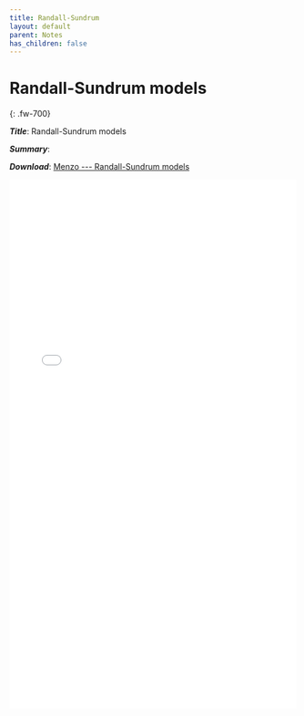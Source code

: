 ```yaml
---
title: Randall-Sundrum
layout: default
parent: Notes
has_children: false
---
```

# Randall-Sundrum models
{: .fw-700}

***Title***: Randall-Sundrum models

***Summary***: 

***Download***:  [Menzo --- Randall-Sundrum models]

<!--- This is how to embed a PDF into the page --->

<iframe
	align="center"
	src="../pdfs/Menzo-RS.pdf#toolbar=0"
	width="100%"
	height="928px"
	style="border:none"
  frameborder="0"
></iframe> 

[Menzo --- Randall-Sundrum models]: ../pdfs/Menzo-RS.pdf